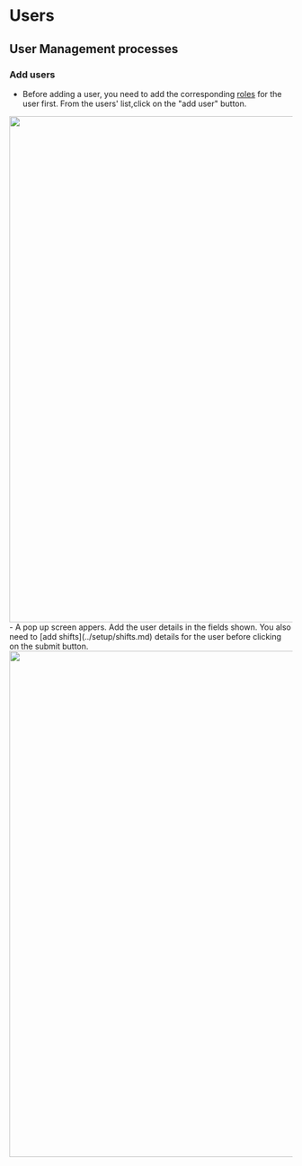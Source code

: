 # Users

## User Management processes

### Add users

- Before adding a user, you need to add the corresponding [roles](roles.md) for the user first. From the users' list,click on the "add user" button.

<div style="margin:auto;">
  <img src="/assets/images/securitytab.png" width="1200" height="900" />
  </div>
- A pop up screen appers. Add the user details in the fields shown. You also need to [add shifts](../setup/shifts.md) details for the user before clicking on the submit button.
<div style="margin:auto;">
  <img src="/assets/images/adduser.png" width="1200" height="900" />
</div>
